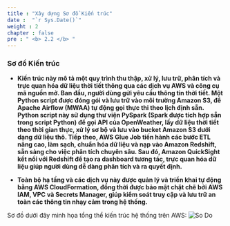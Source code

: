 ```yaml
---
title : "Xây dựng Sơ đồ Kiến trúc"
date :  "`r Sys.Date()`" 
weight : 2
chapter : false
pre : " <b> 2.2 </b> "
---
```

### Sơ đồ Kiến trúc

- **Kiến trúc này mô tả một quy trình thu thập, xử lý, lưu trữ, phân tích và trực quan hóa dữ liệu thời tiết thông qua các dịch vụ AWS và công cụ mã nguồn mở. Ban đầu, người dùng gửi yêu cầu thông tin thời tiết. Một Python script được đóng gói và lưu trữ vào môi trường Amazon S3, để Apache Airflow (MWAA) tự động gọi thực thi theo lịch định sẵn. Python script này sử dụng thư viện PySpark (Spark được tích hợp sẵn trong script Python) để gọi API của OpenWeather, lấy dữ liệu thời tiết theo thời gian thực, xử lý sơ bộ và lưu vào bucket Amazon S3 dưới dạng dữ liệu thô. Tiếp theo, AWS Glue Job tiến hành các bước ETL nâng cao, làm sạch, chuẩn hóa dữ liệu và nạp vào Amazon Redshift, sẵn sàng cho việc phân tích chuyên sâu. Sau đó, Amazon QuickSight kết nối với Redshift để tạo ra dashboard tương tác, trực quan hóa dữ liệu giúp người dùng dễ dàng phân tích và ra quyết định.**

- **Toàn bộ hạ tầng và các dịch vụ này được quản lý và triển khai tự động bằng AWS CloudFormation, đồng thời được bảo mật chặt chẽ bởi AWS IAM, VPC và Secrets Manager, giúp kiểm soát truy cập và lưu trữ an toàn các thông tin nhạy cảm trong hệ thống.** 

Sơ đồ dưới đây minh họa tổng thể kiến trúc hệ thống trên AWS:
![So Do](/images/2.architecture/Kien_truc.png)
